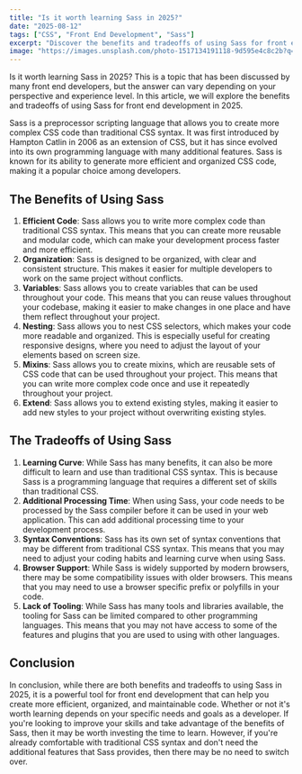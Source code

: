 ```yaml
---
title: "Is it worth learning Sass in 2025?"
date: "2025-08-12"
tags: ["CSS", "Front End Development", "Sass"]
excerpt: "Discover the benefits and tradeoffs of using Sass for front end development in 2025."
image: "https://images.unsplash.com/photo-1517134191118-9d595e4c8c2b?q=80&w=2340&auto=format&fit=crop&ixlib=rb-4.1.0&ixid=M3wxMjA3fDB8MHxwaG90by1wYWdlfHx8fGVufDB8fHx8fA%3D%3D"
---
```


Is it worth learning Sass in 2025? This is a topic that has been discussed by many front end developers, but the answer can vary depending on your perspective and experience level. In this article, we will explore the benefits and tradeoffs of using Sass for front end development in 2025.

Sass is a preprocessor scripting language that allows you to create more complex CSS code than traditional CSS syntax. It was first introduced by Hampton Catlin in 2006 as an extension of CSS, but it has since evolved into its own programming language with many additional features. Sass is known for its ability to generate more efficient and organized CSS code, making it a popular choice among developers.

## The Benefits of Using Sass

1. **Efficient Code**: Sass allows you to write more complex code than traditional CSS syntax. This means that you can create more reusable and modular code, which can make your development process faster and more efficient.
2. **Organization**: Sass is designed to be organized, with clear and consistent structure. This makes it easier for multiple developers to work on the same project without conflicts.
3. **Variables**: Sass allows you to create variables that can be used throughout your code. This means that you can reuse values throughout your codebase, making it easier to make changes in one place and have them reflect throughout your project.
4. **Nesting**: Sass allows you to nest CSS selectors, which makes your code more readable and organized. This is especially useful for creating responsive designs, where you need to adjust the layout of your elements based on screen size.
5. **Mixins**: Sass allows you to create mixins, which are reusable sets of CSS code that can be used throughout your project. This means that you can write more complex code once and use it repeatedly throughout your project.
6. **Extend**: Sass allows you to extend existing styles, making it easier to add new styles to your project without overwriting existing styles.

## The Tradeoffs of Using Sass

1. **Learning Curve**: While Sass has many benefits, it can also be more difficult to learn and use than traditional CSS syntax. This is because Sass is a programming language that requires a different set of skills than traditional CSS.
2. **Additional Processing Time**: When using Sass, your code needs to be processed by the Sass compiler before it can be used in your web application. This can add additional processing time to your development process.
3. **Syntax Conventions**: Sass has its own set of syntax conventions that may be different from traditional CSS syntax. This means that you may need to adjust your coding habits and learning curve when using Sass.
4. **Browser Support**: While Sass is widely supported by modern browsers, there may be some compatibility issues with older browsers. This means that you may need to use a browser specific prefix or polyfills in your code.
5. **Lack of Tooling**: While Sass has many tools and libraries available, the tooling for Sass can be limited compared to other programming languages. This means that you may not have access to some of the features and plugins that you are used to using with other languages.

## Conclusion

In conclusion, while there are both benefits and tradeoffs to using Sass in 2025, it is a powerful tool for front end development that can help you create more efficient, organized, and maintainable code. Whether or not it's worth learning depends on your specific needs and goals as a developer. If you're looking to improve your skills and take advantage of the benefits of Sass, then it may be worth investing the time to learn. However, if you're already comfortable with traditional CSS syntax and don't need the additional features that Sass provides, then there may be no need to switch over.
